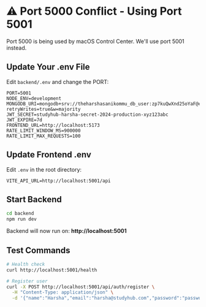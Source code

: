 # ⚠️ Port 5000 Conflict - Using Port 5001

Port 5000 is being used by macOS Control Center. We'll use port 5001 instead.

## Update Your .env File

Edit `backend/.env` and change the PORT:

```env
PORT=5001
NODE_ENV=development
MONGODB_URI=mongodb+srv://theharshasanikommu_db_user:zp7kuQwXnd25oYaF@cluster0.8h2clfg.mongodb.net/studyhub?retryWrites=true&w=majority
JWT_SECRET=studyhub-harsha-secret-2024-production-xyz123abc
JWT_EXPIRE=7d
FRONTEND_URL=http://localhost:5173
RATE_LIMIT_WINDOW_MS=900000
RATE_LIMIT_MAX_REQUESTS=100
```

## Update Frontend .env

Edit `.env` in the root directory:

```env
VITE_API_URL=http://localhost:5001/api
```

## Start Backend

```bash
cd backend
npm run dev
```

Backend will now run on: **http://localhost:5001**

## Test Commands

```bash
# Health check
curl http://localhost:5001/health

# Register user
curl -X POST http://localhost:5001/api/auth/register \
  -H "Content-Type: application/json" \
  -d '{"name":"Harsha","email":"harsha@studyhub.com","password":"password123"}'
```

